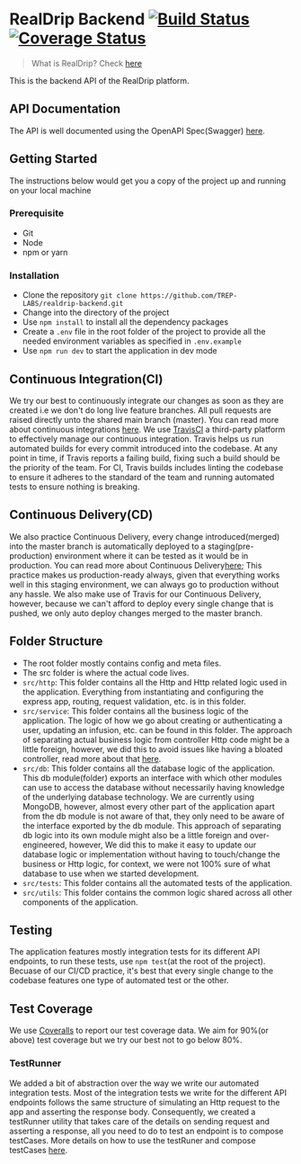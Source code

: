 # RealDrip Backend [![Build Status](https://travis-ci.org/TREP-LABS/realdrip-backend.svg?branch=master)](https://travis-ci.org/TREP-LABS/realdrip-backend)  [![Coverage Status](https://coveralls.io/repos/github/TREP-LABS/realdrip-backend/badge.svg?branch=master)](https://coveralls.io/github/TREP-LABS/realdrip-backend?branch=master)

> What is RealDrip? Check [here](https://treplabs.co/realdrip)

This is the backend API of the RealDrip platform.

## API Documentation
The API is well documented using the OpenAPI Spec(Swagger) [here](https://app.swaggerhub.com/apis/Treplabs/Realdrip_Platform/1.0#/).

## Getting Started
The instructions below would get you a copy of the project up and running on your local machine

### Prerequisite
- Git
- Node
- npm or yarn

### Installation
- Clone the repository `git clone https://github.com/TREP-LABS/realdrip-backend.git`
- Change into the directory of the project
- Use `npm install` to install all the dependency packages
- Create a `.env` file in the root folder of the project to provide all the needed environment variables as specified in `.env.example`
- Use `npm run dev` to start the application in dev mode

## Continuous Integration(CI)
We try our best to continuously integrate our changes as soon as they are created i.e we don't do long live feature branches. All pull requests are raised directly unto the shared main branch (master). You can read more about continuous integrations [here](https://en.wikipedia.org/wiki/Continuous_integration). We use [TravisCI](https://travis-ci.org/) a third-party platform to effectively manage our continuous integration. Travis helps us run automated builds for every commit introduced into the codebase. At any point in time, if Travis reports a failing build, fixing such a build should be the priority of the team. For CI, Travis builds includes linting the codebase to ensure it adheres to the standard of the team and running automated tests to ensure nothing is breaking.

## Continuous Delivery(CD)
We also practice Continuous Delivery, every change introduced(merged) into the master branch is automatically deployed to a staging(pre-production) environment where it can be tested as it would be in production. You can read more about Continuous Delivery[here](https://en.wikipedia.org/wiki/Continuous_delivery);
This practice makes us production-ready always, given that everything works well in this staging environment, we can always go to production without any hassle. We also make use of Travis for our Continuous Delivery, however, because we can't afford to deploy every single change that is pushed, we only auto deploy changes merged to the master branch.

## Folder Structure
- The root folder mostly contains config and meta files.
- The src folder is where the actual code lives.
- `src/http`: This folder contains all the Http and Http related logic used in the application. Everything from instantiating and configuring the express app, routing, request validation, etc. is in this folder.
- `src/service`: This folder contains all the business logic of the application. The logic of how we go about creating or authenticating a user, updating an infusion, etc. can be found in this folder. The approach of separating actual business logic from controller Http code might be a little foreign, however, we did this to avoid issues like having a bloated controller, read more about that [here](https://www.coreycleary.me/why-should-you-separate-controllers-from-services-in-node-rest-apis/).
- `src/db`: This folder contains all the database logic of the application. This db module(folder) exports an interface with which other modules can use to access the database without necessarily having knowledge of the underlying database technology. We are currently using MongoDB, however, almost every other part of the application apart from the db module is not aware of that, they only need to be aware of the interface exported by the db module. This approach of separating db logic into its own module might also be a little foreign and over-engineered, however, We did this to make it easy to update our database logic or implementation without having to touch/change the business or Http logic, for context, we were not 100% sure of what database to use when we started development.
- `src/tests`: This folder contains all the automated tests of the application.
- `src/utils`: This folder contains the common logic shared across all other components of the application.


## Testing
The application features mostly integration tests for its different API endpoints, to run these tests, use `npm test`(at the root of the project).
Becuase of our CI/CD practice, it's best that every single change to the codebase features one type of automated test or the other.

## Test Coverage
We use [Coveralls](https://coveralls.io/) to report our test coverage data. We aim for 90%(or above) test coverage but we try our best not to go below 80%.

### TestRunner
We added a bit of abstraction over the way we write our automated integration tests. Most of the integration tests we write for the different API endpoints follows the same structure of simulating an Http request to the app and asserting the response body. Consequently, we created a testRunner utility that takes care of the details on sending request and asserting a response, all you need to do to test an endpoint is to compose testCases. More details on how to use the testRuner and compose testCases [here]().
